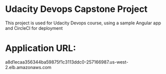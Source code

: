 # Udacity Devops Capstone Project

This project is used for Udacity Devops course, using a sample Angular app and CircleCI for deployment

# Application URL:

a8d1ecaa356344ba59875f1c3113ddc0-257166987.us-west-2.elb.amazonaws.com
